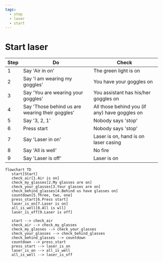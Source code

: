 ```yaml
---
tags:
  - step
  - laser
  - start
---
```


# Start laser

Step|Do                                             |Check
----|-----------------------------------------------|-----------------------------------------
1   |Say 'Air in on'                                |The green light is on
2   |Say 'I am wearing my goggles'                  |You have your goggles on
3   |Say 'You are wearing your goggles'             |You assistant has his/her goggles on
4   |Say 'Those behind us are wearing their goggles'|All those behind you (if any) have goggles on
5   |Say '3, 2, 1'                                  |Nobody says 'stop'
6   |Press start                                    |Nobody says 'stop'
7   |Say 'Laser in on'                              |Laser is on, hand is on laser casing
8   |Say 'All is well'                              |No fire
9   |Say 'Laser is off'                             |Laser is on

```mermaid
flowchart TD
   start[Start]
   check_air[1.Air is on]
   check_my_glasses[2.My glasses are on]
   check_your_glasses[3.Your glasses are on]
   check_behind_glasses[4.Behind us have glasses on]
   countdown[5.Three, two, one]
   press_start[6.Press start]
   laser_is_on[7.Laser is on]
   all_is_well[8.All is wll]
   laser_is_off[9.Laser is off]

   start --> check_air
   check_air --> check_my_glasses
   check_my_glasses --> check_your_glasses
   check_your_glasses --> check_behind_glasses
   check_behind_glasses --> countdown
   countdown --> press_start
   press_start --> laser_is_on
   laser_is_on --> all_is_well
   all_is_well --> laser_is_off
```

